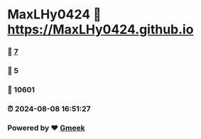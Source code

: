 # MaxLHy0424 :link: https://MaxLHy0424.github.io 
### :page_facing_up: [7](https://MaxLHy0424.github.io/tag.html) 
### :speech_balloon: 5 
### :hibiscus: 10601 
### :alarm_clock: 2024-08-08 16:51:27 
### Powered by :heart: [Gmeek](https://github.com/Meekdai/Gmeek)
